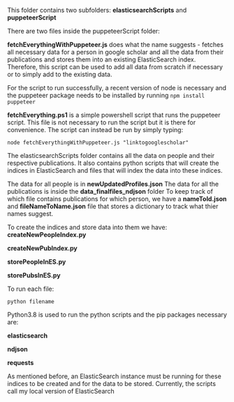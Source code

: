 This folder contains two subfolders: **elasticsearchScripts** and **puppeteerScript**

There are two files inside the puppeteerScript folder:

**fetchEverythingWithPuppeteer.js** does what the name suggests - fetches all necessary data for a person in google scholar and all the data from their publications and stores them into an existing ElasticSearch index. Therefore, this script can be used to add all data from scratch if necessary or to simply add to the existing data.

For the script to run successfully, a recent version of node is necessary and the puppeteer package needs to be installed by running ```npm install puppeteer```

**fetchEverything.ps1** is a simple powershell script that runs the puppeteer script. This file is not necessary to run the script but it is there for convenience. The script can instead be run by simply typing:
```
node fetchEverythingWithPuppeteer.js "linktogooglescholar"
```

The elasticsearchScripts folder contains all the data on people and their respective publications. It also contains python scripts that will create the indices in ElasticSearch and files that will index the data into these indices.

The data for all people is in **newUpdatedProfiles.json**
The data for all the publications is inside the **data_finalfiles_ndjson** folder
To keep track of which file contains publications for which person, we have a **nameToId.json** and **fileNameToName.json** file that stores a dictionary to track what thier names suggest.

To create the indices and store data into them we have:
**createNewPeopleIndex.py**

**createNewPubIndex.py**

**storePeopleInES.py**

**storePubsInES.py**

To run each file:
```
python filename
```

Python3.8 is used to run the python scripts and the pip packages necessary are:

**elasticsearch**

**ndjson**

**requests**


As mentioned before, an ElasticSearch instance must be running for these indices to be created and for the data to be stored. Currently, the scripts call my local version of ElasticSearch
